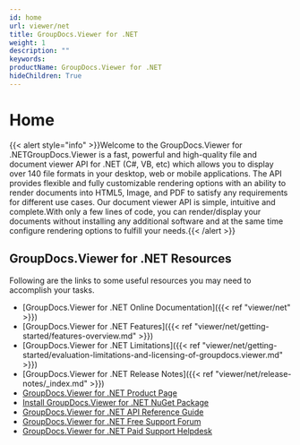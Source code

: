 ```yaml
---
id: home
url: viewer/net
title: GroupDocs.Viewer for .NET
weight: 1
description: ""
keywords: 
productName: GroupDocs.Viewer for .NET
hideChildren: True
---
```

#  Home 

{{< alert style="info" >}}Welcome to the GroupDocs.Viewer for .NETGroupDocs.Viewer is a fast, powerful and high-quality file and document viewer API for .NET (C#, VB, etc) which allows you to display over 140 file formats in your desktop, web or mobile applications. The API provides flexible and fully customizable rendering options with an ability to render documents into HTML5, Image, and PDF to satisfy any requirements for different use cases. Our document viewer API is simple, intuitive and complete.With only a few lines of code, you can render/display your documents without installing any additional software and at the same time configure rendering options to fulfill your needs.{{< /alert >}}

## GroupDocs.Viewer for .NET Resources

Following are the links to some useful resources you may need to accomplish your tasks.

*   [GroupDocs.Viewer for .NET Online Documentation]({{< ref "viewer/net" >}})
*   [GroupDocs.Viewer for .NET Features]({{< ref "viewer/net/getting-started/features-overview.md" >}})
*   [GroupDocs.Viewer for .NET Limitations]({{< ref "viewer/net/getting-started/evaluation-limitations-and-licensing-of-groupdocs.viewer.md" >}})
*   [GroupDocs.Viewer for .NET Release Notes]({{< ref "viewer/net/release-notes/_index.md" >}})
*   [GroupDocs.Viewer for .NET Product Page](https://products.groupdocs.com/viewer/net)
*   [Install GroupDocs.Viewer for .NET NuGet Package](https://www.nuget.org/packages/GroupDocs.Viewer/)
*   [GroupDocs.Viewer for .NET API Reference Guide](https://apireference.groupdocs.com/net/viewer)
*   [GroupDocs.Viewer for .NET Free Support Forum](https://forum.groupdocs.com/c/viewer)
*   [GroupDocs.Viewer for .NET Paid Support Helpdesk](https://helpdesk.groupdocs.com/)

